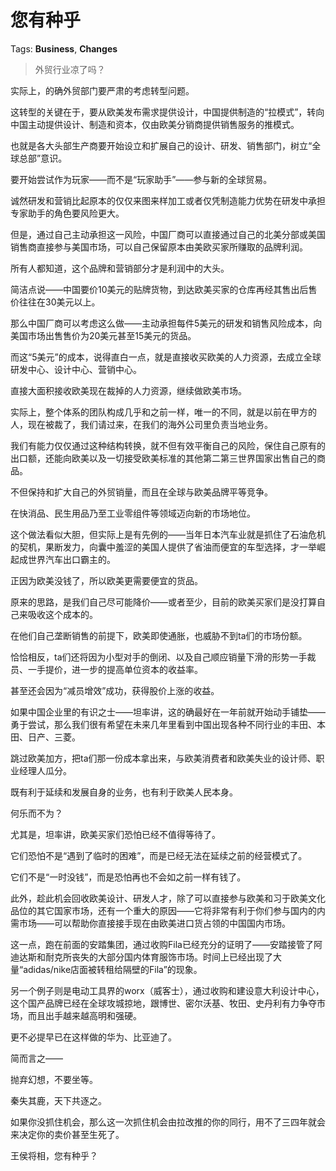 # 您有种乎

Tags: **Business**, **Changes**

> 外贸行业凉了吗？



实际上，的确外贸部门要严肃的考虑转型问题。

这转型的关键在于，要从欧美发布需求提供设计，中国提供制造的“拉模式”，转向中国主动提供设计、制造和资本，仅由欧美分销商提供销售服务的推模式。

也就是各大头部生产商要开始设立和扩展自己的设计、研发、销售部门，树立“全球总部”意识。

要开始尝试作为玩家——而不是“玩家助手”——参与新的全球贸易。

诚然研发和营销比起原本的仅仅来图来样加工或者仅凭制造能力优势在研发中承担专家助手的角色要风险更大。

但是，通过自己主动承担这一风险，中国厂商可以直接通过自己的北美分部或美国销售商直接参与美国市场，可以自己保留原本由美欧买家所赚取的品牌利润。

所有人都知道，这个品牌和营销部分才是利润中的大头。

简洁点说——中国要价10美元的贴牌货物，到达欧美买家的仓库再经其售出后售价往往在30美元以上。

那么中国厂商可以考虑这么做——主动承担每件5美元的研发和销售风险成本，向美国市场出售售价为20美元甚至15美元的货品。

而这“5美元”的成本，说得直白一点，就是直接收买欧美的人力资源，去成立全球研发中心、设计中心、营销中心。

直接大面积接收欧美现在裁掉的人力资源，继续做欧美市场。

实际上，整个体系的团队构成几乎和之前一样，唯一的不同，就是以前在甲方的人，现在被裁了，我们请过来，在我们的海外公司里负责当地业务。

我们有能力仅仅通过这种结构转换，就不但有效平衡自己的风险，保住自己原有的出口额，还能向欧美以及一切接受欧美标准的其他第二第三世界国家出售自己的商品。

不但保持和扩大自己的外贸销量，而且在全球与欧美品牌平等竞争。

在快消品、民生用品乃至工业零组件等领域迈向新的市场地位。

  


这个做法看似大胆，但实际上是有先例的——当年日本汽车业就是抓住了石油危机的契机，果断发力，向囊中羞涩的美国人提供了省油而便宜的车型选择，才一举崛起成世界汽车出口霸主的。

  


正因为欧美没钱了，所以欧美更需要便宜的货品。

原来的思路，是我们自己尽可能降价——或者至少，目前的欧美买家们是没打算自己来吸收这个成本的。

在他们自己垄断销售的前提下，欧美即使通胀，也威胁不到ta们的市场份额。

恰恰相反，ta们还将因为小型对手的倒闭、以及自己顺应销量下滑的形势一手裁员、一手提价，进一步的提高单位资本的收益率。

甚至还会因为“减员增效”成功，获得股价上涨的收益。

如果中国企业里的有识之士——坦率讲，这的确最好在一年前就开始动手铺垫——勇于尝试，那么我们很有希望在未来几年里看到中国出现各种不同行业的丰田、本田、日产、三菱。

跳过欧美加方，把ta们那一份成本拿出来，与欧美消费者和欧美失业的设计师、职业经理人瓜分。

既有利于延续和发展自身的业务，也有利于欧美人民本身。

何乐而不为？

  


尤其是，坦率讲，欧美买家们恐怕已经不值得等待了。

它们恐怕不是“遇到了临时的困难”，而是已经无法在延续之前的经营模式了。

它们不是“一时没钱”，而是恐怕再也不会如之前一样有钱了。

  


此外，趁此机会回收欧美设计、研发人才，除了可以直接参与欧美和习于欧美文化品位的其它国家市场，还有一个重大的原因——它将非常有利于你们参与国内的内需市场——可以帮助你直接接手现在由欧美进口货占领的中国国内市场。

这一点，跑在前面的安踏集团，通过收购Fila已经充分的证明了——安踏接管了阿迪达斯和耐克所丧失的大部分国内体育服饰市场。时间上已经出现了大量“adidas/nike店面被转租给隔壁的Fila”的现象。

另一个例子则是电动工具界的worx（威客士），通过收购和建设意大利设计中心，这个国产品牌已经在全球攻城掠地，跟博世、密尔沃基、牧田、史丹利有力争夺市场，而且出手越来越高明和强硬。

更不必提早已在这样做的华为、比亚迪了。

  


简而言之——

抛弃幻想，不要坐等。

秦失其鹿，天下共逐之。

  


如果你没抓住机会，那么这一次抓住机会由拉改推的你的同行，用不了三四年就会来决定你的卖价甚至生死了。

王侯将相，您有种乎？



